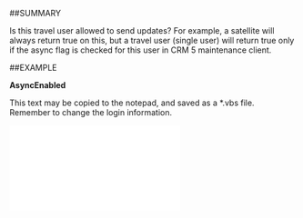

##SUMMARY

Is this travel user allowed to send updates? For example, a satellite will always return true on this, but a travel user (single user) will return true only if the async flag is checked for this user in CRM 5 maintenance client.


##EXAMPLE

**AsyncEnabled**

This text may be copied to the notepad, and saved as a *.vbs file. Remember to change the login information.

![](../../Examples/vbs/SOTravelInfo.AsyncEnabled.vbs.txt)





